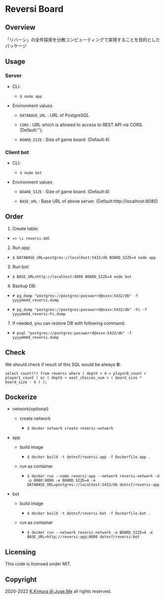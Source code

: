 # Reversi Board


## Overview

「リバーシ」の全件探索を分散コンピューティングで実現することを目的としたパッケージ


## Usage

### Server

- CLI: 

  - `$ node app`

- Environment values

  - `DATABASE_URL` : URL of PostgreSQL

  - `CORS` : URL which is allowed to access to REST API via CORS. (Default:'');

  - `BOARD_SIZE` : Size of game board. (Default:4)


### Client bot

- CLI: 

  - `$ node bot`

- Environment values

  - `BOARD_SIZE` : Size of game board. (Default:4)

  - `BASE_URL` : Base URL of above server. (Default:http://localhost:8080)


<!--
### Analytics client

- CLI: 

  - `$ node analytics`

- Environment values

  - `DATABASE_URL` : URL of PostgreSQL

  - `BOARD_SIZE` : Size of game board. (Default:4)
-->


## Order

1. Create table:

  - `=> \i reversi.ddl`

2. Run app:

  - `$ DATABASE_URL=postgres://localhost:5432/db BOARD_SIZE=4 node app`

3. Run bot:

  - `$ BASE_URL=http://localhost:8080 BOARD_SIZE=4 node bot`

4. Backup DB:

  - `# pg_dump "postgres://postgres:passworrd@xxxx:5432/db" -f yyyymmdd_reversi.dump`

  - `# pg_dump "postgres://postgres:passworrd@xxxx:5432/db" -Fc -f yyyymmdd_reversi-Fc.dump`

7. If needed, you can restore DB with following command:

  - `# psql "postgres://postgres:passworrd@xxxx:5432/db" -f yyyymmdd_reversi.dump`


## Check

We should check if result of this SQL would be always **0**:

  `select count(*) from reversi where ( depth + 4 < player0_count + player1_count ) or ( depth + next_choices_num > ( board_size * board_size - 4 ) );`


## Dockerize

- network(optional)

  - create network

    - `$ docker network create reversi-network`

- app

  - build image

    - `$ docker build -t dotnsf/reversi-app -f Dockerfile.app .`

  - run as container

    - `$ docker run --name reversi-app --network reversi-network -d -p 8080:8080 -e BOARD_SIZE=4 -e DATABASE_URL=postgres://localhost:5432/db dotnsf/reversi-app`

- bot

  - build image

    - `$ docker build -t dotnsf/reversi-bot -f Dockerfile.bot .`

  - run as container

    - `$ docker run --network reversi-network -e BOARD_SIZE=4 -e BASE_URL=http://reversi-app:8080 dotnsf/reversi-bot`


## Licensing

This code is licensed under MIT.


## Copyright

2020-2022  [K.Kimura @ Juge.Me](https://github.com/dotnsf) all rights reserved.
